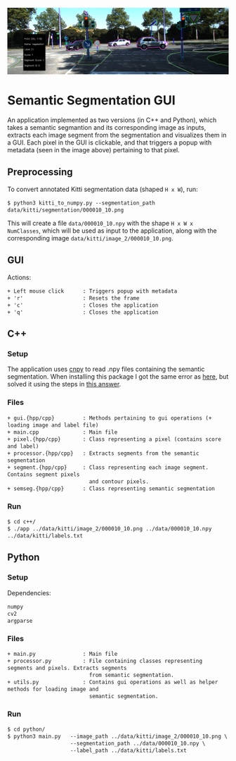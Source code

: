 <p align="center">
    <img src="assets/app.png" width="600"\>
</p>


# Semantic Segmentation GUI

An application implemented as two versions (in C++ and Python), which takes a semantic segmantion and its corresponding image as inputs, extracts each image segment from the segmentation and visualizes them in a GUI. Each pixel in the GUI is clickable, and that triggers a popup with metadata (seen in the image above) pertaining to that pixel. 

## Preprocessing
To convert annotated Kitti segmentation data (shaped `H x W`), run:

```
$ python3 kitti_to_numpy.py --segmentation_path data/kitti/segmentation/000010_10.png
```

This will create a file `data/000010_10.npy` with the shape `H x W x NumClasses`, which will be used
as input to the application, along with the corresponding image `data/kitti/image_2/000010_10.png`.

## GUI
Actions:
```
+ Left mouse click      : Triggers popup with metadata
+ 'r'                   : Resets the frame
+ 'c'                   : Closes the application
+ 'q'                   : Closes the application
```

## C++
### Setup
The application uses [cnpy](https://github.com/rogersce/cnpy) to read .npy files containing the semantic segmentation.
When installing this package I got the same error as [here](https://github.com/rogersce/cnpy/issues/34), but solved it using
the steps in [this answer](https://github.com/rogersce/cnpy/issues/34#issuecomment-401502398).

### Files
```
+ gui.{hpp/cpp}         : Methods pertaining to gui operations (+ loading image and label file)
+ main.cpp              : Main file
+ pixel.{hpp/cpp}       : Class representing a pixel (contains score and label)
+ processor.{hpp/cpp}   : Extracts segments from the semantic segmentation
+ segment.{hpp/cpp}     : Class representing each image segment. Contains segment pixels
                          and contour pixels.
+ semseg.{hpp/cpp}      : Class representing semantic segmentation
```

### Run
```
$ cd c++/
$ ./app ../data/kitti/image_2/000010_10.png ../data/000010_10.npy ../data/kitti/labels.txt
```

## Python
### Setup
Dependencies:
```
numpy
cv2
argparse
```

### Files
```
+ main.py               : Main file
+ processor.py          : File containing classes representing segments and pixels. Extracts segments
                          from semantic segmentation.
+ utils.py              : Contains gui operations as well as helper methods for loading image and
                          semantic segmentation.
```

### Run
```
$ cd python/
$ python3 main.py   --image_path ../data/kitti/image_2/000010_10.png \
                    --segmentation_path ../data/000010_10.npy \
                    --label_path ../data/kitti/labels.txt
```
